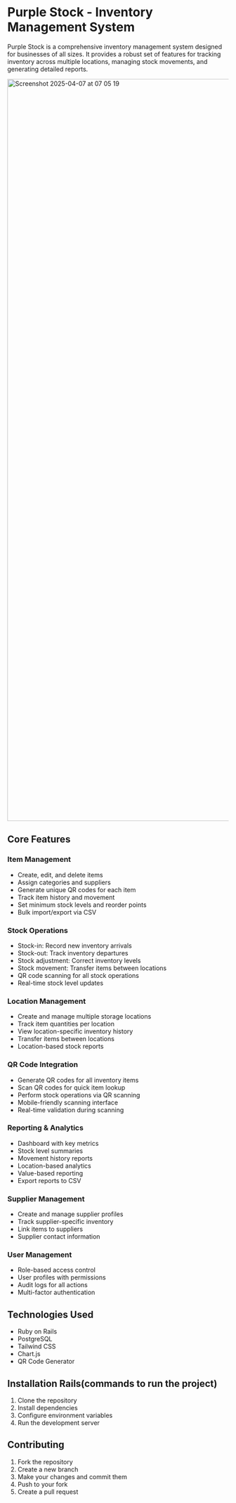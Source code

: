 # Purple Stock - Inventory Management System

Purple Stock is a comprehensive inventory management system designed for businesses of all sizes. It provides a robust set of features for tracking inventory across multiple locations, managing stock movements, and generating detailed reports.

<img width="1689" alt="Screenshot 2025-04-07 at 07 05 19" src="https://github.com/user-attachments/assets/375fe185-d039-4c83-8c45-be6e577947c9" />

## Core Features

### Item Management
- Create, edit, and delete items
- Assign categories and suppliers
- Generate unique QR codes for each item
- Track item history and movement
- Set minimum stock levels and reorder points
- Bulk import/export via CSV

### Stock Operations
- Stock-in: Record new inventory arrivals
- Stock-out: Track inventory departures
- Stock adjustment: Correct inventory levels
- Stock movement: Transfer items between locations
- QR code scanning for all stock operations
- Real-time stock level updates

### Location Management
- Create and manage multiple storage locations
- Track item quantities per location
- View location-specific inventory history
- Transfer items between locations
- Location-based stock reports

### QR Code Integration
- Generate QR codes for all inventory items
- Scan QR codes for quick item lookup
- Perform stock operations via QR scanning
- Mobile-friendly scanning interface
- Real-time validation during scanning

### Reporting & Analytics
- Dashboard with key metrics
- Stock level summaries
- Movement history reports
- Location-based analytics
- Value-based reporting
- Export reports to CSV

### Supplier Management
- Create and manage supplier profiles
- Track supplier-specific inventory
- Link items to suppliers
- Supplier contact information

### User Management
- Role-based access control
- User profiles with permissions
- Audit logs for all actions
- Multi-factor authentication

## Technologies Used
- Ruby on Rails
- PostgreSQL
- Tailwind CSS
- Chart.js
- QR Code Generator

## Installation Rails(commands to run the project)

1. Clone the repository
2. Install dependencies
3. Configure environment variables
4. Run the development server

## Contributing

1. Fork the repository
2. Create a new branch
3. Make your changes and commit them
4. Push to your fork
5. Create a pull request
